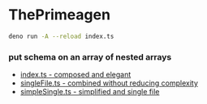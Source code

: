 # ThePrimeagen

```sh
deno run -A --reload index.ts
```

### put schema on an array of nested arrays

- [index.ts - composed and elegant](./index.ts)
- [singleFile.ts - combined without reducing complexity](./singleFile.ts)
- [simpleSingle.ts - simplified and single file](./simpleSingle.ts)
